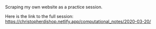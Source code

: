 Scraping my own website as a practice session. 

Here is the link to the full session: https://christopherdishop.netlify.app/computational_notes/2020-03-20/
